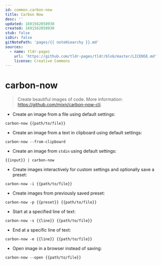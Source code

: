 ```yaml
---
id: common.carbon-now
title: Carbon Now
desc: ''
updated: 1691562058930
created: 1691562058930
stub: false
isDir: false
gitNotePath: 'pages/{{ noteHiearchy }}.md'
sources:
  - name: tldr-pages
    url: 'https://github.com/tldr-pages/tldr/blob/master/LICENSE.md'
    license: Creative Commons
---
```

# carbon-now

> Create beautiful images of code.
> More information: <https://github.com/mixn/carbon-now-cli>.

- Create an image from a file using default settings:

`carbon-now {{path/to/file}}`

- Create an image from a text in clipboard using default settings:

`carbon-now --from-clipboard`

- Create an image from `stdin` using default settings:

`{{input}} | carbon-now`

- Create images interactively for custom settings and optionally save a preset:

`carbon-now -i {{path/to/file}}`

- Create images from previously saved preset:

`carbon-now -p {{preset}} {{path/to/file}}`

- Start at a specified line of text:

`carbon-now -s {{line}} {{path/to/file}}`

- End at a specific line of text:

`carbon-now -e {{line}} {{path/to/file}}`

- Open image in a browser instead of saving:

`carbon-now --open {{path/to/file}}`

